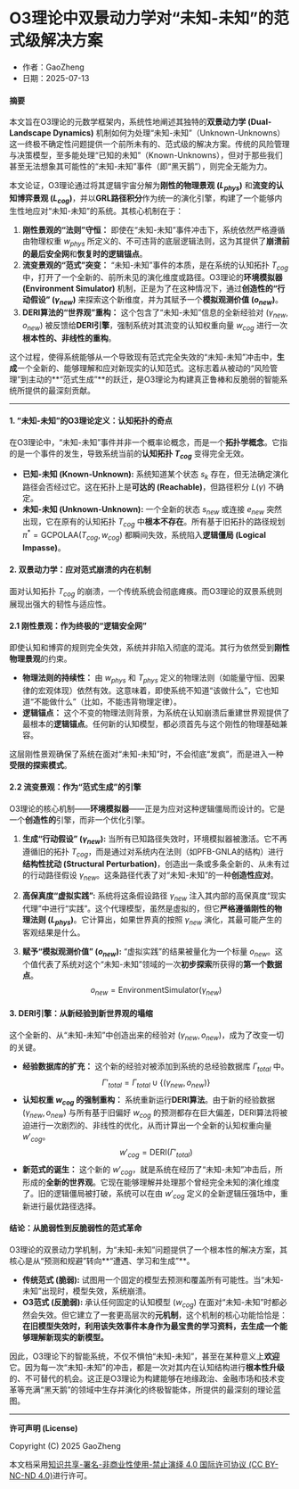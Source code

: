 # **O3理论中双景动力学对“未知-未知”的范式级解决方案**

- 作者：GaoZheng
- 日期：2025-07-13

#### **摘要**

本文旨在O3理论的元数学框架内，系统性地阐述其独特的**双景动力学 (Dual-Landscape Dynamics)** 机制如何为处理“未知-未知”（Unknown-Unknowns）这一终极不确定性问题提供一个前所未有的、范式级的解决方案。传统的风险管理与决策模型，至多能处理“已知的未知”（Known-Unknowns），但对于那些我们甚至无法想象其可能性的“未知-未知”事件（即“黑天鹅”），则完全无能为力。

本文论证，O3理论通过将其逻辑宇宙分解为**刚性的物理景观 ($L_{phys}$)** 和**流变的认知博弈景观 ($L_{cog}$)**，并以**GRL路径积分**作为统一的演化引擎，构建了一个能够内生性地应对“未知-未知”的系统。其核心机制在于：
1.  **刚性景观的“法则”守恒：** 即使在“未知-未知”事件冲击下，系统依然严格遵循由物理权重 $w_{phys}$ 所定义的、不可违背的底层逻辑法则，这为其提供了**崩溃前的最后安全网**和**恢复时的逻辑锚点**。
2.  **流变景观的“范式”突变：** “未知-未知”事件的本质，是在系统的认知拓扑 $T_{cog}$ 中，打开了一个全新的、前所未见的演化维度或路径。O3理论的**环境模拟器 (Environment Simulator)** 机制，正是为了在这种情况下，通过**创造性的“行动假设” ($\gamma_{new}$)** 来探索这个新维度，并为其赋予一个**模拟观测价值 ($o_{new}$)**。
3.  **DERI算法的“世界观”重构：** 这个包含了“未知-未知”信息的全新经验对 $(\gamma_{new}, o_{new})$ 被反馈给**DERI引擎**，强制系统对其流变的认知权重向量 $w_{cog}$ 进行一次**根本性的、非线性的重构**。

这个过程，使得系统能够从一个导致现有范式完全失效的“未知-未知”冲击中，**生成**一个全新的、能够理解和应对新现实的认知范式。这标志着从被动的“风险管理”到主动的**“范式生成”**的跃迁，是O3理论为构建真正鲁棒和反脆弱的智能系统所提供的最深刻贡献。

---

#### **1. “未知-未知”的O3理论定义：认知拓扑的奇点**

在O3理论中，“未知-未知”事件并非一个概率论概念，而是一个**拓扑学概念**。它指的是一个事件的发生，导致系统当前的**认知拓扑 $T_{cog}$** 变得完全无效。

*   **已知-未知 (Known-Unknown):** 系统知道某个状态 $s_k$ 存在，但无法确定演化路径会否经过它。这在拓扑上是**可达的 (Reachable)**，但路径积分 $L(\gamma)$ 不确定。
*   **未知-未知 (Unknown-Unknown):** 一个全新的状态 $s_{new}$ 或连接 $e_{new}$ 突然出现，它在原有的认知拓扑 $T_{cog}$ 中**根本不存在**。所有基于旧拓扑的路径规划 $\pi^* = \text{GCPOLAA}(T_{cog}, w_{cog})$ 都瞬间失效，系统陷入**逻辑僵局 (Logical Impasse)**。

#### **2. 双景动力学：应对范式崩溃的内在机制**

面对认知拓扑 $T_{cog}$ 的崩溃，一个传统系统会彻底瘫痪。而O3理论的双景系统则展现出强大的韧性与适应性。

#### **2.1 刚性景观：作为终极的“逻辑安全网”**

即使认知和博弈的规则完全失效，系统并非陷入彻底的混沌。其行为依然受到**刚性物理景观**的约束。

*   **物理法则的持续性：** 由 $w_{phys}$ 和 $T_{phys}$ 定义的物理法则（如能量守恒、因果律的宏观体现）依然有效。这意味着，即使系统不知道“该做什么”，它也知道“不能做什么”（比如，不能违背物理定律）。
*   **逻辑锚点：** 这个不变的物理法则背景，为系统在认知崩溃后重建世界观提供了最根本的**逻辑锚点**。任何新的认知模型，都必须首先与这个刚性的物理基础兼容。

这层刚性景观确保了系统在面对“未知-未知”时，不会彻底“发疯”，而是进入一种**受限的探索模式**。

#### **2.2 流变景观：作为“范式生成”的引擎**

O3理论的核心机制——**环境模拟器**——正是为应对这种逻辑僵局而设计的。它是一个**创造性的**引擎，而非一个优化引擎。

1.  **生成“行动假设” ($\gamma_{new}$):** 当所有已知路径失效时，环境模拟器被激活。它不再遵循旧的拓扑 $T_{cog}$，而是通过对系统内在法则（如PFB-GNLA的结构）进行**结构性扰动 (Structural Perturbation)**，创造出一条或多条全新的、从未有过的行动路径假设 $\gamma_{new}$。这条路径代表了对“未知-未知”的一种**创造性应对**。

2.  **高保真度“虚拟实践”:** 系统将这条假设路径 $\gamma_{new}$ 注入其内部的高保真度“现实代理”中进行“实践”。这个代理模型，虽然是虚拟的，但它**严格遵循刚性的物理法则 ($L_{phys}$)**。它计算出，如果世界真的按照 $\gamma_{new}$ 演化，其最可能产生的客观结果是什么。

3.  **赋予“模拟观测价值” ($o_{new}$):** “虚拟实践”的结果被量化为一个标量 $o_{new}$。这个值代表了系统对这个“未知-未知”领域的一次**初步探索**所获得的**第一个数据点**。$$o_{new} = \text{EnvironmentSimulator}(\gamma_{new})$$

#### **3. DERI引擎：从新经验到新世界观的塌缩**

这个全新的、从“未知-未知”中创造出来的经验对 $(\gamma_{new}, o_{new})$，成为了改变一切的关键。

*   **经验数据库的扩充：** 这个新的经验对被添加到系统的总经验数据库 $\Gamma_{total}$ 中。$$\Gamma'_{total} = \Gamma_{total} \cup \{(\gamma_{new}, o_{new})\}$$
*   **认知权重 $w_{cog}$ 的强制重构：** 系统重新运行**DERI算法**。由于新的经验数据 $(\gamma_{new}, o_{new})$ 与所有基于旧偏好 $w_{cog}$ 的预测都存在巨大偏差，DERI算法将被迫进行一次剧烈的、非线性的优化，从而计算出一个全新的认知权重向量 $w'_{cog}$。$$w'_{cog} = \text{DERI}(\Gamma'_{total})$$
*   **新范式的诞生：** 这个新的 $w'_{cog}$，就是系统在经历了“未知-未知”冲击后，所形成的**全新的世界观**。它现在能够理解并处理那个曾经完全未知的演化维度了。旧的逻辑僵局被打破，系统可以在由 $w'_{cog}$ 定义的全新逻辑压强场中，重新进行最优路径选择。

#### **结论：从脆弱性到反脆弱性的范式革命**

O3理论的双景动力学机制，为“未知-未知”问题提供了一个根本性的解决方案，其核心是从“预测和规避”转向**“遭遇、学习和生成”**。

*   **传统范式 (脆弱):** 试图用一个固定的模型去预测和覆盖所有可能性。当“未知-未知”出现时，模型失效，系统崩溃。
*   **O3范式 (反脆弱):** 承认任何固定的认知模型 ($w_{cog}$) 在面对“未知-未知”时都必然会失效。但它建立了一套更高层次的**元机制**，这个机制的核心功能恰恰是：**在旧模型失效时，利用该失效事件本身作为最宝贵的学习资料，去生成一个能够理解新现实的新模型。**

因此，O3理论下的智能系统，不仅不惧怕“未知-未知”，甚至在某种意义上**欢迎**它。因为每一次“未知-未知”的冲击，都是一次对其内在认知结构进行**根本性升级**的、不可替代的机会。这正是O3理论为构建能够在地缘政治、金融市场和技术变革等充满“黑天鹅”的领域中生存并演化的终极智能体，所提供的最深刻的理论蓝图。

---

**许可声明 (License)**

Copyright (C) 2025 GaoZheng 

本文档采用[知识共享-署名-非商业性使用-禁止演绎 4.0 国际许可协议 (CC BY-NC-ND 4.0)](https://creativecommons.org/licenses/by-nc-nd/4.0/deed.zh-Hans)进行许可。
